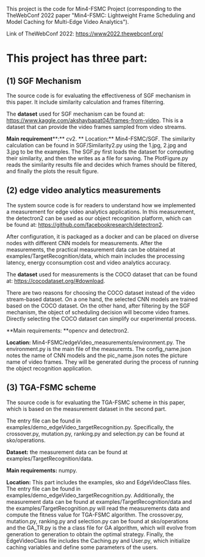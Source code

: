 This project is the code for Min4-FSMC Project (corresponding to the TheWebConf 2022 paper "Min4-FSMC: Lightweight Frame Scheduling and Model Caching
for Multi-Edge Video Analytics").

Link of TheWebConf 2022: https://www2022.thewebconf.org/   

# This project has three part:  

## (1) SGF Mechanism

The source code is for evaluating the effectiveness of SGF mechanism in this paper. It include similarity calculation and frames filterring.

The **dataset** used for SGF mechanism can be found at: https://www.kaggle.com/akshaybapat04/frames-from-video. This is a dataset that can provide the video frames sampled from video streams.

**Main requirement****:** cv2. 
**
Location:** Min4-FSMC/SGF. The similarity calculation can be found in SGF/Similarity2.py using the 1.jpg, 2.jpg and 3.jpg to be the examples. The SGF.py first loads the dataset for computing their similarity, and then the writes as a file for saving. The PlotFigure.py reads the similarity results file and decides which frames should be filtered, and finally the plots the result figure.

## (2) edge video analytics measurements

The system source code is for readers to understand how we implemented a measurement for edge video analytics applications. In this measurement, the detectron2 can be used as our object recognition platform, which can be found at: https://github.com/facebookresearch/detectron2. 

After configuration, it is packaged as a docker and can be placed on diverse nodes with different CNN models for measurements. After the measurements, the practical measurement data can be obtained at examples/TargetRecognition/data, which main includes the processing latency, energy cconsumption cost and video analytics accuracy.

The **dataset** used for measurements is the COCO dataset that can be found at: https://cocodataset.org/#download.

There are two reasons for choosing the COCO dataset instead of the video stream-based dataset. On a one hand, the selected CNN models are trained based on the COCO dataset. On the other hand, after filtering by the SGF mechanism, the object of scheduling decision will become video frames. Directly selecting the COCO dataset can simplify our experimental process.

**Main requirements: **opencv and detectron2.

**Location:** Min4-FSMC/edgeVideo_measurements/environment.py. The environment.py is the main file of the measuremts.
The config_name.json notes the name of CNN models and the pic_name.json notes the picture name of video frames. They will be generated during the process of running the object recognition application.

## (3) TGA-FSMC scheme

The source code is for evaluating the TGA-FSMC scheme in this paper, which is based on the measurement dataset in the second part.

The entry file can be found in examples/demo_edgeVideo_targetRecognition.py. Specifically, the crossover.py, mutation.py, ranking.py and selection.py can be found at sko/operations.

**Dataset:** the measurement data can be found at examples/TargetRecognition/data.

**Main requirements:** numpy.

**Location:** This part includes the examples, sko and EdgeVideoClass files. The entry file can be found in examples/demo_edgeVideo_targetRecognition.py. Additionally, the measurement data can be found at examples/TargetRecognition/data and the examples/TargetRecognition.py will read the measurements data and compute the fitness value for TGA-FSMC algorithm. The crossover.py, mutation.py, ranking.py and selection.py can be found at sko/operations and the GA_TR.py is the a class file for GA algorithm, which will evolve from generation to generation to obtain the optimal strategy. Finally, the EdgeVideoClass file includes the Caching.py and User.py, which initialize caching variables and define some parameters of the users.







   
   
   
   

